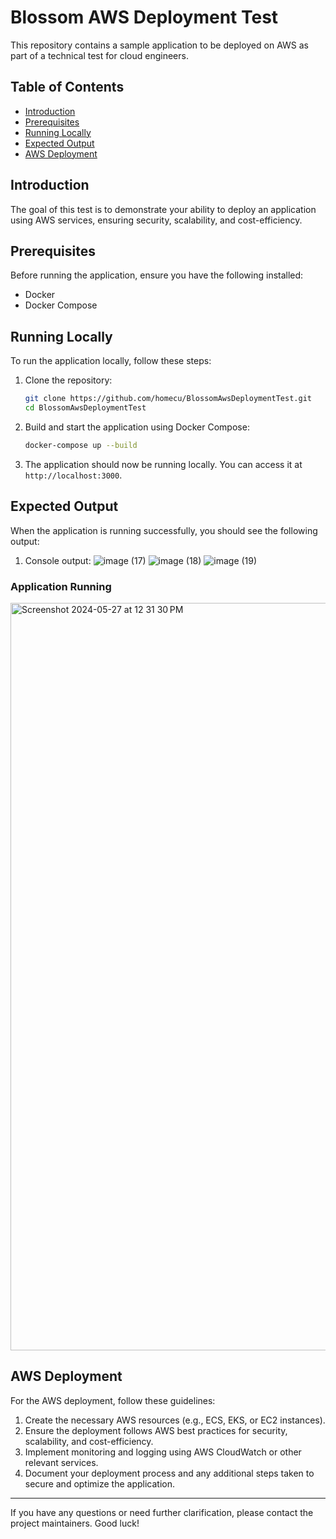 # Blossom AWS Deployment Test

This repository contains a sample application to be deployed on AWS as part of a technical test for cloud engineers.

## Table of Contents
- [Introduction](#introduction)
- [Prerequisites](#prerequisites)
- [Running Locally](#running-locally)
- [Expected Output](#expected-output)
- [AWS Deployment](#aws-deployment)

## Introduction
The goal of this test is to demonstrate your ability to deploy an application using AWS services, ensuring security, scalability, and cost-efficiency.

## Prerequisites
Before running the application, ensure you have the following installed:
- Docker
- Docker Compose

## Running Locally
To run the application locally, follow these steps:

1. Clone the repository:
    ```sh
    git clone https://github.com/homecu/BlossomAwsDeploymentTest.git
    cd BlossomAwsDeploymentTest
    ```

2. Build and start the application using Docker Compose:
    ```sh
    docker-compose up --build
    ```

3. The application should now be running locally. You can access it at `http://localhost:3000`.

## Expected Output
When the application is running successfully, you should see the following output:

1. Console output:
    ![image (17)](https://github.com/homecu/BlossomAwsDeploymentTest/assets/79993534/a940c9ee-dd7d-446f-9c95-36fc5c9a0943)
    ![image (18)](https://github.com/homecu/BlossomAwsDeploymentTest/assets/79993534/4d42f622-8d96-4f78-a79a-2bea40009c83)
    ![image (19)](https://github.com/homecu/BlossomAwsDeploymentTest/assets/79993534/2938dd68-6dfd-44f2-b33c-4b0b01201ef2)

### Application Running
  <img width="1196" alt="Screenshot 2024-05-27 at 12 31 30 PM" src="https://github.com/homecu/BlossomAwsDeploymentTest/assets/79993534/ec767d98-7cbd-494c-b98b-233b1e0dad77">

## AWS Deployment
For the AWS deployment, follow these guidelines:
1. Create the necessary AWS resources (e.g., ECS, EKS, or EC2 instances).
2. Ensure the deployment follows AWS best practices for security, scalability, and cost-efficiency.
3. Implement monitoring and logging using AWS CloudWatch or other relevant services.
4. Document your deployment process and any additional steps taken to secure and optimize the application.

---

If you have any questions or need further clarification, please contact the project maintainers. Good luck!
